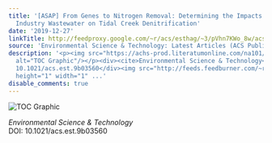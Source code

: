```yaml
---
title: '[ASAP] From Genes to Nitrogen Removal: Determining the Impacts of Poultry
  Industry Wastewater on Tidal Creek Denitrification'
date: '2019-12-27'
linkTitle: http://feedproxy.google.com/~r/acs/esthag/~3/pVhn7KWo_8w/acs.est.9b03560
source: 'Environmental Science & Technology: Latest Articles (ACS Publications)'
description: '<p><img src="https://achs-prod.literatumonline.com/na101/home/literatum/publisher/achs/journals/content/esthag/0/esthag.ahead-of-print/acs.est.9b03560/20191227/images/medium/es9b03560_0007.gif"
  alt="TOC Graphic"/></p><div><cite>Environmental Science & Technology</cite></div><div>DOI:
  10.1021/acs.est.9b03560</div><img src="http://feeds.feedburner.com/~r/acs/esthag/~4/pVhn7KWo_8w"
  height="1" width="1" ...'
disable_comments: true
---
```

<p><img src="https://achs-prod.literatumonline.com/na101/home/literatum/publisher/achs/journals/content/esthag/0/esthag.ahead-of-print/acs.est.9b03560/20191227/images/medium/es9b03560_0007.gif" alt="TOC Graphic"/></p><div><cite>Environmental Science & Technology</cite></div><div>DOI: 10.1021/acs.est.9b03560</div><img src="http://feeds.feedburner.com/~r/acs/esthag/~4/pVhn7KWo_8w" height="1" width="1" ...